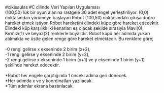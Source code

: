 #cikisaulas
#C dilinde Veri Yapıları Uygulaması
<br>
(100,50) lük bir oyun alanına rastgele 30 adet engel yerleştiriliyor. (0,0) noktasından yürümeye başlayan Robot (100,50) noktasındaki çıkışa doğru hareket etmek istiyor. Robot hareketini elindeki küpe göre hareket edecektir. Elindeki küp karşılıklı iki kenarları eş olacak şekilde sırasıyla Mavi(0), Kırmızı(1) ve beyaz(2) renklerle boyalıdır. Robot küpü her adımda yukarı atılmakta ve üstte gelen renge göre hareket etmektedir. Bu renklere göre;<br><br>
-0 rengi gelirse x ekseninde 2 birim (x+2),<br>
-1 rengi gelirse y ekseninde 2 birim (y+2),<br>
-2 rengi gelirse x ekseninde 1 birim (x+1) ve y ekseninde 1 birim (y+1) şeklinde hareket edecektir.<br>
<br>
*Robot her engele çarptığında 1 önceki adıma geri dönecek.<br>
*Her adımda x ve y koordinatları yazılacak.<br>
*Tüm adımlar ekrana bastırılacak.<br>

